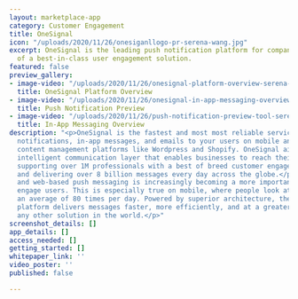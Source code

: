 ```yaml
---
layout: marketplace-app
category: Customer Engagement
title: OneSignal
icon: "/uploads/2020/11/26/onesiganllogo-pr-serena-wang.jpg"
excerpt: OneSignal is the leading push notification platform for companies in need
  of a best-in-class user engagement solution.
featured: false
preview_gallery:
- image-video: "/uploads/2020/11/26/onesignal-platform-overview-serena-wang.png"
  title: OneSignal Platform Overview
- image-video: "/uploads/2020/11/26/onesignal-in-app-messaging-overview-serena-wang.png"
  title: Push Notification Preview
- image-video: "/uploads/2020/11/26/push-notification-preview-tool-serena-wang.png"
  title: In-App Messaging Overview
description: "<p>OneSignal is the fastest and most most reliable service to send push
  notifications, in-app messages, and emails to your users on mobile and web, including
  content management platforms like Wordpress and Shopify. OneSignal aims to be the
  intelligent communication layer that enables businesses to reach their core objectives,
  supporting over 1M professionals with a best of breed customer engagement platform
  and delivering over 8 billion messages every day across the globe.</p><p>In-app
  and web-based push messaging is increasingly becoming a more important channel to
  engage users. This is especially true on mobile, where people look at their phone
  an average of 80 times per day. Powered by superior architecture, the OneSignal
  platform delivers messages faster, more efficiently, and at a greater scale than
  any other solution in the world.</p>"
screenshot_details: []
app_details: []
access_needed: []
getting_started: []
whitepaper_link: ''
video_poster: ''
published: false

---
```

